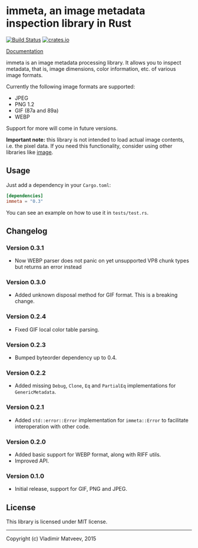 immeta, an image metadata inspection library in Rust
====================================================

[![Build Status][travis]](https://travis-ci.org/netvl/immeta) [![crates.io][crates]](https://crates.io/crates/immeta)

  [travis]: https://img.shields.io/travis/netvl/immeta.svg?style=flat-square
  [crates]: https://img.shields.io/crates/v/immeta.svg?style=flat-square

[Documentation](https://netvl.github.io/immeta/)

immeta is an image metadata processing library. It allows you to inspect metadata, that is, image dimensions, color information, etc. of various image formats.

Currently the following image formats are supported:
 * JPEG
 * PNG 1.2
 * GIF (87a and 89a)
 * WEBP

Support for more will come in future versions.

**Important note:** this library is not intended to load actual image contents, i.e. the pixel data. If you need this functionality, consider using other libraries like [image](https://crates.io/crates/image).

## Usage

Just add a dependency in your `Cargo.toml`:

```toml
[dependencies]
immeta = "0.3"
```

You can see an example on how to use it in `tests/test.rs`.


## Changelog

### Version 0.3.1

* Now WEBP parser does not panic on yet unsupported VP8 chunk types but returns an error instead

### Version 0.3.0

* Added unknown disposal method for GIF format. This is a breaking change.

### Version 0.2.4

* Fixed GIF local color table parsing.

### Version 0.2.3

* Bumped byteorder dependency up to 0.4.

### Version 0.2.2

* Added missing `Debug`, `Clone`, `Eq` and `PartialEq` implementations for `GenericMetadata`.

### Version 0.2.1

* Added `std::error::Error` implementation for `immeta::Error` to facilitate interoperation with other code.

### Version 0.2.0

* Added basic support for WEBP format, along with RIFF utils.
* Improved API.

### Version 0.1.0

* Initial release, support for GIF, PNG and JPEG.

## License

This library is licensed under MIT license.


---
Copyright (c) Vladimir Matveev, 2015
